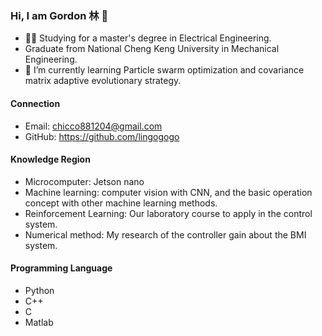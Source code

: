 ### Hi, I am Gordon 林 👋
- 👨‍🎓 Studying for a master's degree in Electrical Engineering.
- Graduate from National Cheng Keng University in Mechanical Engineering.
- 🌱 I’m currently learning Particle swarm optimization and covariance matrix adaptive evolutionary strategy.


#### Connection

- Email: chicco881204@gmail.com
- GitHub: https://github.com/lingogogo

#### Knowledge Region

- Microcomputer: Jetson nano
- Machine learning: computer vision with CNN, and the basic operation concept with other machine learning methods.
- Reinforcement Learning: Our laboratory course to apply in the control system.
- Numerical method: My research of the controller gain about the BMI system.

#### Programming Language

- Python
- C++
- C
- Matlab




